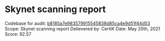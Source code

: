 
# Skynet scanning report

Codebase for audit: [b8185a7e983579915545838d85ca4e9d51f44d53](https://github.com/Quiver-Protocol/quiver-contracts/tree/b8185a7e983579915545838d85ca4e9d51f44d53)
Scope: Skynet scanning report
Delievered by: CertiK
Date: May 20th, 2021
Score: 92.57